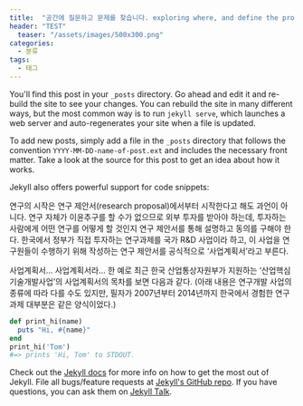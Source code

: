 ```yaml
---
title:  "공간에 질문하고 문제를 찾습니다. exploring where, and define the problem."
header: "TEST"
  teaser: "/assets/images/500x300.png"
categories: 
  - 분류
tags:
  - 태그
---
```


You'll find this post in your `_posts` directory. Go ahead and edit it and re-build the site to see your changes. You can rebuild the site in many different ways, but the most common way is to run `jekyll serve`, which launches a web server and auto-regenerates your site when a file is updated.

To add new posts, simply add a file in the `_posts` directory that follows the convention `YYYY-MM-DD-name-of-post.ext` and includes the necessary front matter. Take a look at the source for this post to get an idea about how it works.

Jekyll also offers powerful support for code snippets:

연구의 시작은 연구 제안서(research proposal)에서부터 시작한다고 해도 과언이 아니다. 연구 자체가 이윤추구를 할 수가 없으므로 외부 투자를 받아야 하는데, 투자하는 사람에게 어떤 연구를 어떻게 할 것인지 연구 제안서를 통해 설명하고 동의를 구해야 한다. 한국에서 정부가 직접 투자하는 연구과제를 국가 R&D 사업이라 하고, 이 사업을 연구원들이 수행하기 위해 작성하는 연구 제안서를 공식적으로 ‘사업계획서’라고 부른다.

사업계획서… 사업계획서라… 한 예로 최근 한국 산업통상자원부가 지원하는 ‘산업핵심기술개발사업’의 사업계획서의 목차를 보면 다음과 같다. (아래 내용은 연구개발 사업의 종류에 따라 다를 수도 있지만, 필자가 2007년부터 2014년까지 한국에서 경험한 연구과제 대부분은 같은 양식이었다.)

```ruby
def print_hi(name)
  puts "Hi, #{name}"
end
print_hi('Tom')
#=> prints 'Hi, Tom' to STDOUT.
```

Check out the [Jekyll docs][jekyll-docs] for more info on how to get the most out of Jekyll. File all bugs/feature requests at [Jekyll's GitHub repo][jekyll-gh]. If you have questions, you can ask them on [Jekyll Talk][jekyll-talk].

[jekyll-docs]: http://jekyllrb.com/docs/home
[jekyll-gh]:   https://github.com/jekyll/jekyll
[jekyll-talk]: https://talk.jekyllrb.com/
